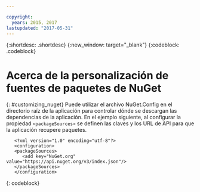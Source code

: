 ```yaml
---

copyright:
  years: 2015, 2017
lastupdated: "2017-05-31"
---
```


{:shortdesc: .shortdesc}
{:new_window: target="_blank"}
{:codeblock: .codeblock}


# Acerca de la personalización de fuentes de paquetes de NuGet
{: #customizing_nuget}
Puede utilizar el archivo NuGet.Config en el directorio raíz de la aplicación para controlar dónde se descargan las dependencias de la aplicación. En el ejemplo siguiente, al configurar la propiedad `<packageSources>` se definen las claves y los URL de API para que la aplicación recupere paquetes.
```
   <?xml version="1.0" encoding="utf-8"?>
   <configuration>
   <packageSources>
      <add key="NuGet.org" value="https://api.nuget.org/v3/index.json"/>
   </packageSources>
   </configuration>
```
{: codeblock}

